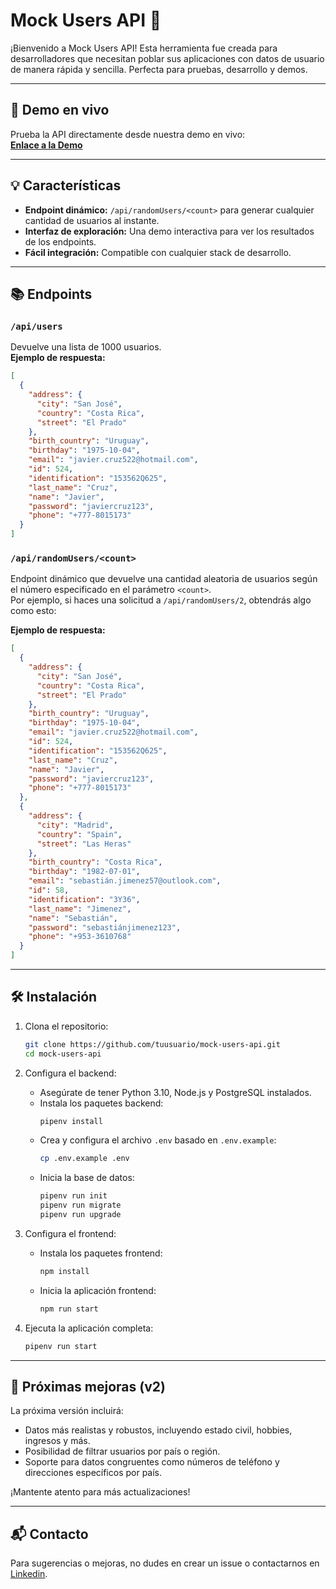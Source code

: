 
# Mock Users API 🌟

¡Bienvenido a Mock Users API! Esta herramienta fue creada para desarrolladores que necesitan poblar sus aplicaciones con datos de usuario de manera rápida y sencilla. Perfecta para pruebas, desarrollo y demos.

---

## 🚀 Demo en vivo

Prueba la API directamente desde nuestra demo en vivo:  
[**Enlace a la Demo**](https://mockusers-d417.onrender.com)

---

## 💡 Características

- **Endpoint dinámico:** `/api/randomUsers/<count>` para generar cualquier cantidad de usuarios al instante.
- **Interfaz de exploración:** Una demo interactiva para ver los resultados de los endpoints.
- **Fácil integración:** Compatible con cualquier stack de desarrollo.

---

## 📚 Endpoints

### **`/api/users`**
Devuelve una lista de 1000 usuarios.  
**Ejemplo de respuesta:**
```json
[
  {
    "address": {
      "city": "San José",
      "country": "Costa Rica",
      "street": "El Prado"
    },
    "birth_country": "Uruguay",
    "birthday": "1975-10-04",
    "email": "javier.cruz522@hotmail.com",
    "id": 524,
    "identification": "153562Q625",
    "last_name": "Cruz",
    "name": "Javier",
    "password": "javiercruz123",
    "phone": "+777-8015173"
  }
]
```

### **`/api/randomUsers/<count>`**
Endpoint dinámico que devuelve una cantidad aleatoria de usuarios según el número especificado en el parámetro `<count>`.  
Por ejemplo, si haces una solicitud a `/api/randomUsers/2`, obtendrás algo como esto:

**Ejemplo de respuesta:**
```json
[
  {
    "address": {
      "city": "San José",
      "country": "Costa Rica",
      "street": "El Prado"
    },
    "birth_country": "Uruguay",
    "birthday": "1975-10-04",
    "email": "javier.cruz522@hotmail.com",
    "id": 524,
    "identification": "153562Q625",
    "last_name": "Cruz",
    "name": "Javier",
    "password": "javiercruz123",
    "phone": "+777-8015173"
  },
  {
    "address": {
      "city": "Madrid",
      "country": "Spain",
      "street": "Las Heras"
    },
    "birth_country": "Costa Rica",
    "birthday": "1982-07-01",
    "email": "sebastián.jimenez57@outlook.com",
    "id": 58,
    "identification": "3Y36",
    "last_name": "Jimenez",
    "name": "Sebastián",
    "password": "sebastiánjimenez123",
    "phone": "+953-3610768"
  }
]
```

---

## 🛠 Instalación

1. Clona el repositorio:  
   ```bash
   git clone https://github.com/tuusuario/mock-users-api.git
   cd mock-users-api
   ```

2. Configura el backend:
   - Asegúrate de tener Python 3.10, Node.js y PostgreSQL instalados.
   - Instala los paquetes backend:
     ```bash
     pipenv install
     ```
   - Crea y configura el archivo `.env` basado en `.env.example`:
     ```bash
     cp .env.example .env
     ```
   - Inicia la base de datos:
     ```bash
     pipenv run init
     pipenv run migrate
     pipenv run upgrade
     ```

3. Configura el frontend:
   - Instala los paquetes frontend:
     ```bash
     npm install
     ```
   - Inicia la aplicación frontend:
     ```bash
     npm run start
     ```

4. Ejecuta la aplicación completa:
   ```bash
   pipenv run start
   ```

---

## 🌟 Próximas mejoras (v2)

La próxima versión incluirá:
- Datos más realistas y robustos, incluyendo estado civil, hobbies, ingresos y más.
- Posibilidad de filtrar usuarios por país o región.
- Soporte para datos congruentes como números de teléfono y direcciones específicos por país.

¡Mantente atento para más actualizaciones!

---

## 📬 Contacto

Para sugerencias o mejoras, no dudes en crear un issue o contactarnos en [Linkedin](https://www.linkedin.com/in/aleruggeril/).

